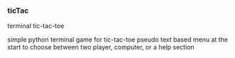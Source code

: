 ### ticTac
terminal tic-tac-toe

simple python terminal game for tic-tac-toe
pseudo text based menu at the start to choose between two player, computer, or a help section
